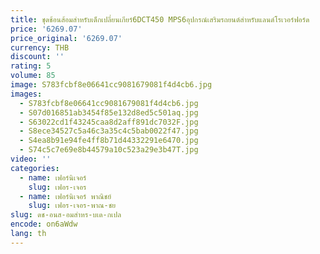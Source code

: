 ```yaml
---
title: ชุดช้อนส้อมสำหรับเด็กเปลี่ยนเกียร์6DCT450 MPS6อุปกรณ์เสริมรถยนต์สำหรับแลนด์โรเวอร์ฟอร์ด
price: '6269.07'
price_original: '6269.07'
currency: THB
discount: ''
rating: 5
volume: 85
image: S783fcbf8e06641cc9081679081f4d4cb6.jpg
images:
  - S783fcbf8e06641cc9081679081f4d4cb6.jpg
  - S07d016851ab3454f85e132d8ed5c501aq.jpg
  - S63022cd1f43245caa8d2aff891dc7032F.jpg
  - S8ece34527c5a46c3a35c4c5bab0022f47.jpg
  - S4ea8b91e94fe4ff8b71d44332291e6470.jpg
  - S74c5c7e69e8b44579a10c523a29e3b47T.jpg
video: ''
categories:
  - name: เฟอร์นิเจอร์
    slug: เฟอร-เจอร
  - name: เฟอร์นิเจอร์ พาณิชย์
    slug: เฟอร-เจอร-พาณ-ชย
slug: ดช-อนส-อมสำหร-บเด-กเปล
encode: on6aWdw
lang: th
---
```

  